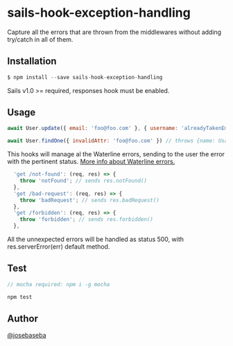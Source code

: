 sails-hook-exception-handling
====================

Capture all the errors that are thrown from the middlewares without adding try/catch in all of them.

## Installation
```js
$ npm install --save sails-hook-exception-handling
```

Sails v1.0 >= required, responses hook must be enabled.

## Usage

```javascript
await User.update({ email: 'foo@foo.com' }, { username: 'alreadyTakenEmail@foo.com' }) // throws {code: E_UNIQUE} error
```

```javascript
await User.findOne({ invalidAttr: 'foo@foo.com' }) // throws {name: UsageError} error
```

This hooks will manage al the Waterline errors, sending to the user the error with the pertinent status. [More info about Waterline errors.](https://sailsjs.com/documentation/concepts/models-and-orm/errors)

```javascript
  'get /not-found': (req, res) => {
    throw 'notFound'; // sends res.notFound()
  },
  'get /bad-request': (req, res) => {
    throw 'badRequest'; // sends res.badRequest()
  },
  'get /forbidden': (req, res) => {
    throw 'forbidden'; // sends res.forbidden()
  },
```

All the unnexpected errors will be handled as status 500, with res.serverError(err) default method.

## Test

```javascript
// mocha required: npm i -g mocha

npm test
```

## Author

[@josebaseba](https://github.com/Josebaseba)
